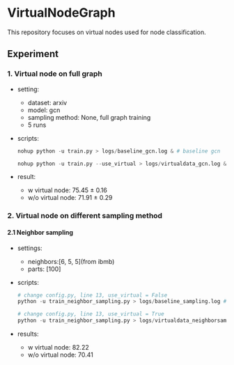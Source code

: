 # VirtualNodeGraph
This repository focuses on virtual nodes used for node classification.


## Experiment
### 1. Virtual node on full graph

- setting:
    - dataset: arxiv
    - model: gcn
    - sampling method: None, full graph training
    - 5 runs

- scripts:
  
    ```python
    nohup python -u train.py > logs/baseline_gcn.log & # baseline gcn

    nohup python -u train.py --use_virtual > logs/virtualdata_gcn.log & # virtualnode gcn
    ```



- result:
    - w virtual node:     75.45 ± 0.16
    - w/o virtual node:   71.91 ± 0.29


### 2. Virtual node on different sampling method

#### 2.1 Neighbor sampling 

-  settings: 
    - neighbors:[6, 5, 5](from ibmb)
    - parts: [100]

- scripts:

    ```python
    # change config.py, line 13, use_virtual = False
    python -u train_neighbor_sampling.py > logs/baseline_sampling.log # config.py, w/o virtual node

    # change config.py, line 13, use_virtual = True
    python -u train_neighbor_sampling.py > logs/virtualdata_neighborsampling.log # config.py, w virtual node

    ```
- results:

    - w virtual node:     82.22
    - w/o virtual node:   70.41 

       
        

